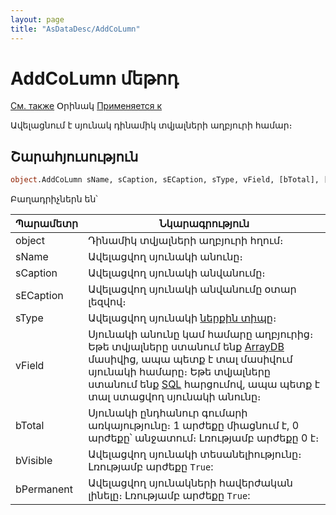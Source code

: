```yaml
---
layout: page
title: "AsDataDesc/AddCoLumn"
---
```


# AddCoLumn մեթոդ

[См. также](../AsDataDesc.md) Օրինակ [Применяется к](../AsDataDesc.md)

Ավելացնում է սյունակ  դինամիկ տվյալների աղբյուրի համար։ 

## Շարահյուսություն

``` vb
object.AddCoLumn sName, sCaption, sECaption, sType, vField, [bTotal], [bVisible], [bPermanent]
```

Բաղադրիչներն են՝


| Պարամետր | Նկարագրություն |
|--|--|
|  object  | Դինամիկ տվյալների աղբյուրի հղում։ |
| sName | Ավելացվող սյունակի անունը։ |
| sCaption | Ավելացվող սյունակի անվանումը։ |
| sECaption | Ավելացվող սյունակի անվանումը օտար լեզվով։ |
| sType | Ավելացվող սյունակի [ներքին տիպը](../../types.html)։ |
| vField | Սյունակի անունը կամ համարը աղբյուրից։ Եթե տվյալները ստանում ենք [ArrayDB](ArrayDB_DDesc.md) մասիվից, ապա պետք է տալ մասիվում սյունակի համարը։ Եթե տվյալները ստանում ենք [SQL](SQL_DDesc.md) հարցումով, ապա պետք է տալ ստացվող սյունակի անունը։ |
| bTotal | Սյունակի ընդհանուր գումարի առկայությունը։ 1 արժեքը միացնում է, 0 արժեքը՝ անջատում։ Լռությամբ արժեքը 0 է։ |
| bVisible | Ավելացվող սյունակի տեսանելիությունը։ Լռությամբ արժեքը `True`: |
| bPermanent | Ավելացվող սյունակների հավերժական լինելը։ Լռությամբ արժեքը `True`: |


